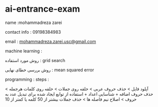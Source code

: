 # ai-entrance-exam


name :mohammadreza zarei


contact info : 09198384983


email : mohammadreza.zarei.usc@gmail.com




machine learning :

روش مورد استفاده  :  grid search 

روش بررسی خطای نهایی   : mean squared error


programming :  steps :

آپلود فایل > حذف حروف عربی > حلقه روی جملات > حلقه روی کلمات هرجمله > حذف حروف اضافه + شناسایی اعداد + استفاده از توابع ایجاد شده برای تبدیل عدد به حروف >  اصلاح نیم فاصله ها > حذف جملات بیشتر از 50 کلمه یا کمتر از 10

